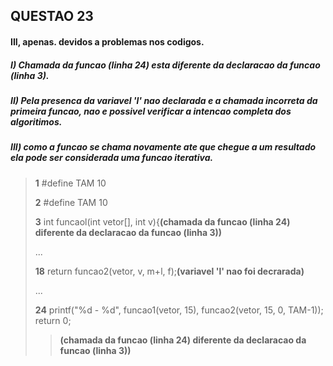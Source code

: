 ## QUESTAO 23


#### III, apenas. devidos a problemas nos codigos.

##### I) Chamada da funcao (linha 24) esta diferente da declaracao da funcao (linha 3).
##### II) Pela presenca da variavel 'l' nao declarada e a chamada incorreta da primeira funcao, nao e possivel verificar a intencao completa dos algoritimos.
##### III) como a funcao se chama novamente ate que chegue a um resultado ela pode ser considerada uma funcao iterativa.

>__1__ #define TAM 10
>
>__2__ #define TAM 10
>
>__3__ int funcaol(int vetor[], int v){__(chamada da funcao (linha 24) diferente da declaracao da funcao (linha 3))__
>
>...
>
>__18__ return funcao2(vetor, v, m+l, f);__(variavel 'l' nao foi decrarada)__
>
>...
>
>__24__ printf("%d - %d", funcao1(vetor, 15), funcao2(vetor, 15, 0, TAM-1)); return 0;
>>__(chamada da funcao (linha 24) diferente da declaracao da funcao (linha 3))__
>

